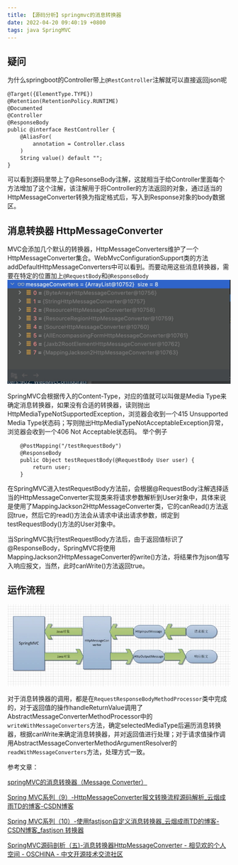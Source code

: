 ```yaml
---
title: 【源码分析】springmvc的消息转换器
date: 2022-04-20 09:40:19 +0800
tags: java SpringMVC
---
```


## 疑问
为什么springboot的Controller带上`@RestController`注解就可以直接返回json呢

```
@Target({ElementType.TYPE})
@Retention(RetentionPolicy.RUNTIME)
@Documented
@Controller
@ResponseBody
public @interface RestController {
    @AliasFor(
        annotation = Controller.class
    )
    String value() default "";
}
```
可以看到源码里带上了@ResonseBody注解，这就相当于给Controller里面每个方法增加了这个注解，该注解用于将Controller的方法返回的对象，通过适当的HttpMessageConverter转换为指定格式后，写入到Response对象的body数据区。

## 消息转换器 HttpMessageConverter

MVC会添加几个默认的转换器，HttpMessageConverters维护了一个HttpMessageConverter集合。WebMvcConfigurationSupport类的方法addDefaultHttpMessageConverters中可以看到。而要动用这些消息转换器，需要在特定的位置加上`@RequestBody`和`@ResponseBody`
![](/media/16503324978050/16504199075600.jpg)

SpringMVC会根据传入的Content-Type，对应的值就可以叫做是Media Type来确定消息转换器，如果没有合适的转换器，读则抛出HttpMediaTypeNotSupportedException，浏览器会收到一个415 Unsupported Media Type状态码；写则抛出HttpMediaTypeNotAcceptableException异常，浏览器会收到一个406 Not Acceptable状态码。
举个例子
```
    @PostMapping("/testRequestBody")
    @ResponseBody
    public Object testRequestBody(@RequestBody User user) {
        return user;
    }

```

在SpringMVC进入testRequestBody方法前，会根据@RequestBody注解选择适当的HttpMessageConverter实现类来将请求参数解析到User对象中，具体来说是使用了MappingJackson2HttpMessageConverter类，它的canRead()方法返回true，然后它的read()方法会从请求中读出请求参数，绑定到testRequestBody()方法的User对象中。

当SpringMVC执行testRequestBody方法后，由于返回值标识了@ResponseBody，SpringMVC将使用MappingJackson2HttpMessageConverter的write()方法，将结果作为json值写入响应报文，当然，此时canWrite()方法返回true。
## 运作流程
![](/media/16503324978050/16504173198694.jpg)


对于消息转换器的调用，都是在`RequestResponseBodyMethodProcessor`类中完成的，对于返回值的操作handleReturnValue调用了AbstractMessageConverterMethodProcessor中的`writeWithMessageConverters`方法，确定selectedMediaType后遍历消息转换器，根据canWrite来确定消息转换器，并对返回值进行处理；对于请求值操作调用AbstractMessageConverterMethodArgumentResolver的`readWithMessageConverters`方法，处理方式一致。

参考文章：

[springMVC的消息转换器（Message Converter）](https://www.jianshu.com/p/2f633cb817f5)

[Spring MVC系列（9）-HttpMessageConverter报文转换流程源码解析_云烟成雨TD的博客-CSDN博客](https://blog.csdn.net/qq_43437874/article/details/120262966)

[Spring MVC系列（10）-使用fastjson自定义消息转换器_云烟成雨TD的博客-CSDN博客_fastjson 转换器](https://blog.csdn.net/qq_43437874/article/details/120271673)

[SpringMVC源码剖析（五)-消息转换器HttpMessageConverter - 相见欢的个人空间 - OSCHINA - 中文开源技术交流社区](https://my.oschina.net/lichhao/blog/172562)
